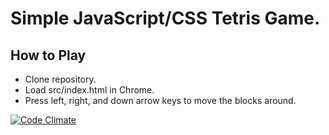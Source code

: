 # Simple JavaScript/CSS Tetris Game.

## How to Play
- Clone repository.
- Load src/index.html in Chrome.
- Press left, right, and down arrow keys to move the blocks around.

[![Code Climate](https://codeclimate.com/github/noah-freitas/tetris.png)](https://codeclimate.com/github/noah-freitas/tetris)
